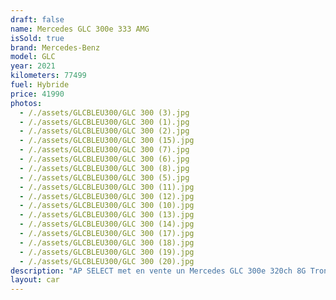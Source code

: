 ```yaml
---
draft: false
name: Mercedes GLC 300e 333 AMG
isSold: true
brand: Mercedes-Benz
model: GLC
year: 2021
kilometers: 77499
fuel: Hybride
price: 41990
photos:
  - /./assets/GLCBLEU300/GLC 300 (3).jpg
  - /./assets/GLCBLEU300/GLC 300 (1).jpg
  - /./assets/GLCBLEU300/GLC 300 (2).jpg
  - /./assets/GLCBLEU300/GLC 300 (15).jpg
  - /./assets/GLCBLEU300/GLC 300 (7).jpg
  - /./assets/GLCBLEU300/GLC 300 (6).jpg
  - /./assets/GLCBLEU300/GLC 300 (8).jpg
  - /./assets/GLCBLEU300/GLC 300 (5).jpg
  - /./assets/GLCBLEU300/GLC 300 (11).jpg
  - /./assets/GLCBLEU300/GLC 300 (12).jpg
  - /./assets/GLCBLEU300/GLC 300 (10).jpg
  - /./assets/GLCBLEU300/GLC 300 (13).jpg
  - /./assets/GLCBLEU300/GLC 300 (14).jpg
  - /./assets/GLCBLEU300/GLC 300 (17).jpg
  - /./assets/GLCBLEU300/GLC 300 (18).jpg
  - /./assets/GLCBLEU300/GLC 300 (19).jpg
  - /./assets/GLCBLEU300/GLC 300 (20).jpg
description: "AP SELECT met en vente un Mercedes GLC 300e 320ch 8G Tronic AMG Line du 03/2021 avec 77500km.\n\nCouleur bleu cavansite metallic, intérieur cuir / alcantara AMG, intérieur carbon.\n\nVéhicule origine France \U0001F1EB\U0001F1F7\n\nSuivi et historique full Mercedes.\nPneus et freins récents.\n\nVendu avec une garantie 12 mois.\n\nÉquipements et options :\n- Boîte 8G Tronic plus\n- Pack AMG Line intérieur / extérieur\n- Toit panoramique\n- Calandre diamant\n- Pack éclairage intérieur 64 couleurs\n- Jantes 20\" AMG gris polies\n- AMG drive select\n- Feux avant full LED Multibeam\n- Intérieur finition Carbon\n- Pack Hifi BURMESTER\n- MBUX\n- Ecran tactile 8’\n- Apple car play\n- Système de navigation NAVI +\n- Caméra de recul 360\n- Radar avant / arrière\n- Pack assistant conducteur +\n- Système d'alerte d'angles-morts\n- Intérieur Cuir entendu ARTICO\n- Soft Close Door System Keyless\n- Réglage électrique de la colonne de direction\n- Sièges électrique à mémoire\n- Sièges chauffants\n- Pédaliers sport en inox\n- Régulateur de vitesse adaptatif\n- Affichage multifonctions plus\n- Climatisation\n- Éclairage et essuie-glaces automatique\n- Rétroviseurs électriques et chauffants\n- Rétroviseurs int / ext Electrochrome\n- Éclairage d’ambiance\n- Marche pied aluminium rétro éclairé\n- Ouverture / fermeture Coffre électrique\n- Attelage électrique\n\nDisponible et visible sur RDV pour acheteur sérieux.\n\nPossibilité d'une garantie 3, 6 ou 12 mois en supplément.\n\nRéalisation des démarches d'immatriculation.\n\nAP SELECT c'est des solutions de courtage et conciergerie sur mesure pour profiter librement de sa passion et de son patrimoine.\n\nPrenez le volant, AP SELECT s'occupe du reste."
layout: car
---
```



